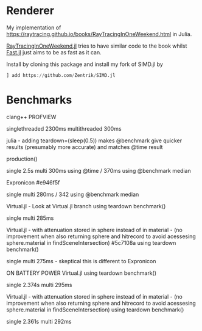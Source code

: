 # Renderer

My implementation of https://raytracing.github.io/books/RayTracingInOneWeekend.html in Julia.

[RayTracingInOneWeekend.jl](./RayTracingInOneWeekend.jl) tries to have similar code to the book whilst [Fast.jl](Fast.jl) just aims to be as fast as it can.

Install by cloning this package and install my fork of SIMD.jl by
```julia
] add https://github.com/Zentrik/SIMD.jl
```

# Benchmarks

clang++ PROFVIEW

singlethreaded 2300ms multithreaded 300ms

julia - adding teardown=(sleep(0.5)) makes @benchmark give quicker results (presumably more accurate) and matches @time result

production()

single 2.5s multi 300ms using @time / 370ms using @benchmark median

Expronicon #e946f5f

single multi 280ms / 342 using @benchmark median

Virtual.jl - Look at Virtual.jl branch using teardown benchmark()

single multi 285ms

Virtual.jl - with attenuation stored in sphere instead of in material - (no improvement when also returning sphere and hitrecord to avoid acessesing sphere.material in findSceneIntersection) #5c7108a using teardown benchmark()

single multi 275ms - skeptical this is different to Expronicon

ON BATTERY POWER Virtual.jl using teardown benchmark()

single 2.374s multi 295ms

Virtual.jl - with attenuation stored in sphere instead of in material - (no improvement when also returning sphere and hitrecord to avoid acessesing sphere.material in findSceneIntersection) using teardown benchmark()

single 2.361s multi 292ms